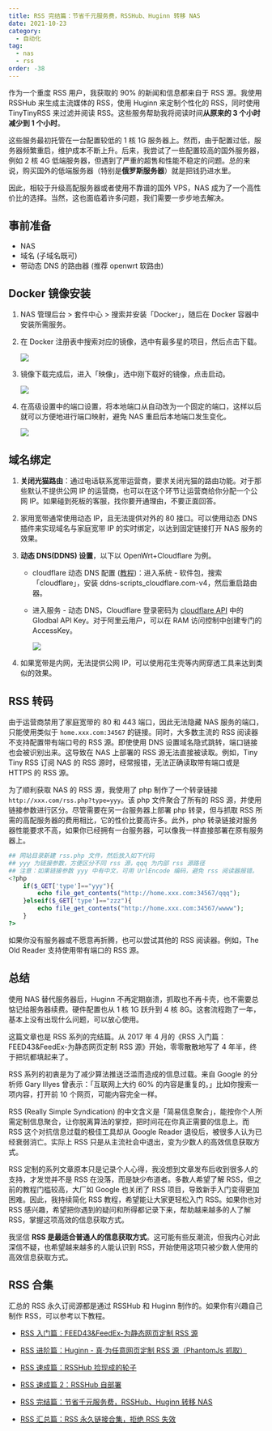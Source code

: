 ```yaml
---
title: RSS 完结篇：节省千元服务费，RSSHub、Huginn 转移 NAS
date: 2021-10-23
category:
  - 自动化
tag:
  - nas
  - rss
order: -38
---
```


作为一个重度 RSS 用户，我获取的 90% 的新闻和信息都来自于 RSS 源。我使用 RSSHub 来生成主流媒体的 RSS，使用 Huginn 来定制个性化的 RSS，同时使用 TinyTinyRSS 来过滤并阅读 RSS。这些服务帮助我将阅读时间**从原来的 3 个小时减少到 1 个小时**。

这些服务最初托管在一台配置较低的 1 核 1G 服务器上。然而，由于配置过低，服务器频繁重启，维护成本不断上升。后来，我尝试了一些配置较高的国外服务器，例如 2 核 4G 低端服务器，但遇到了严重的超售和性能不稳定的问题。总的来说，购买国外的低端服务器（特别是**俄罗斯服务器**）就是把钱扔进水里。

因此，相较于升级高配服务器或者使用不靠谱的国外 VPS，NAS 成为了一个高性价比的选择。当然，这也面临着许多问题，我们需要一步步地去解决。

## 事前准备

- NAS
- 域名 (子域名既可)
- 带动态 DNS 的路由器 (推荐 openwrt 软路由)

## Docker 镜像安装

1. NAS 管理后台 > 套件中心 > 搜索并安装「Docker」，随后在 Docker 容器中安装所需服务。
2. 在 Docker 注册表中搜索对应的镜像，选中有最多星的项目，然后点击下载。

   ![](https://img.newzone.top/2022-05-05-14-40-43.png?imageMogr2/format/webp)

3. 镜像下载完成后，进入「映像」，选中刚下载好的镜像，点击启动。

   ![](https://img.newzone.top/2022-05-05-14-41-01.png?imageMogr2/format/webp)

4. 在高级设置中的端口设置，将本地端口从自动改为一个固定的端口，这样以后就可以方便地进行端口映射，避免 NAS 重启后本地端口发生变化。

   ![](https://img.newzone.top/2022-05-05-14-41-15.png?imageMogr2/format/webp)

## 域名绑定

1. **关闭光猫路由**：通过电话联系宽带运营商，要求关闭光猫的路由功能。对于那些默认不提供公网 IP 的运营商，也可以在这个环节让运营商给你分配一个公网 IP。如果碰到死板的客服，找你要开通理由，不要正面回答。

2. 家用宽带通常使用动态 IP，且无法提供对外的 80 接口。可以使用动态 DNS 插件来实现域名与家庭宽带 IP 的实时绑定，以达到固定链接打开 NAS 服务的效果。

3. **动态 DNS(DDNS) 设置**，以下以 OpenWrt+Cloudflare 为例。

   - cloudflare 动态 DNS 配置 ([教程](https://p3terx.com/archives/openwrt-cloudflare-ddns.html))：进入系统 - 软件包，搜索「cloudflare」，安装 ddns-scripts_cloudflare.com-v4，然后重启路由器。
   - 进入服务 - 动态 DNS，Cloudflare 登录密码为 [cloudflare API](https://dash.cloudflare.com/profile/api-tokens) 中的 Glodbal API Key。对于阿里云用户，可以在 RAM 访问控制中创建专门的 AccessKey。

     ![](https://img.newzone.top/2022-05-05-14-41-31.png?imageMogr2/format/webp)

4. 如果宽带是内网，无法提供公网 IP，可以使用花生壳等内网穿透工具来达到类似的效果。

## RSS 转码

由于运营商禁用了家庭宽带的 80 和 443 端口，因此无法隐藏 NAS 服务的端口，只能使用类似于 `home.xxx.com:34567` 的链接。同时，大多数主流的 RSS 阅读器不支持配置带有端口号的 RSS 源。即使使用 DNS 设置域名隐式跳转，端口链接也会被识别出来。这导致在 NAS 上部署的 RSS 源无法直接被读取。例如，Tiny Tiny RSS 订阅 NAS 的 RSS 源时，经常报错，无法正确读取带有端口或是 HTTPS 的 RSS 源。

为了顺利获取 NAS 的 RSS 源，我使用了 php 制作了一个转录链接 `http://xxx.com/rss.php?type=yyy`。该 php 文件聚合了所有的 RSS 源，并使用链接参数进行区分。尽管需要在另一台服务器上部署 php 转录，但与抓取 RSS 所需的高配服务器的费用相比，它的性价比要高许多。此外，php 转录链接对服务器性能要求不高，如果你已经拥有一台服务器，可以像我一样直接部署在原有服务器上。

```php
## 网站目录新建 rss.php 文件，然后放入如下代码
## yyy 为链接参数，方便区分不同 rss 源，qqq 为内部 rss 源路径
## 注意：如果链接参数 yyy 中有中文，可用 UrlEncode 编码，避免 rss 阅读器报错。
<?php
    if($_GET['type']=="yyy"){
        echo file_get_contents("http://home.xxx.com:34567/qqq");
    }elseif($_GET['type']=="zzz"){
        echo file_get_contents("http://home.xxx.com:34567/wwww");
    }
?>
```

如果你没有服务器或不愿意再折腾，也可以尝试其他的 RSS 阅读器。例如，The Old Reader 支持使用带有端口的 RSS 源。

## 总结

使用 NAS 替代服务器后，Huginn 不再定期崩溃，抓取也不再卡壳，也不需要总惦记给服务器续费。硬件配置也从 1 核 1G 跃升到 4 核 8G。这套流程跑了一年，基本上没有出现什么问题，可以放心使用。

这篇文章也是 RSS 系列的完结篇。从 2017 年 4 月的《RSS 入门篇：FEED43&FeedEx-为静态网页定制 RSS 源》开始，零零散散地写了 4 年半，终于把坑都填起来了。

RSS 系列的初衷是为了减少算法推送泛滥而造成的信息过载。来自 Google 的分析师 Gary Illyes 曾表示：「互联网上大约 60% 的内容是重复的。」比如你搜索一项内容，打开前 10 个网页，可能内容完全一样。

RSS (Really Simple Syndication) 的中文含义是「简易信息聚合」，能按你个人所需定制信息聚合，让你脱离算法的掌控，把时间花在你真正需要的信息上。而 RSS 这个对抗信息过载的极佳工具却从 Google Reader 退役后，被很多人认为已经衰弱消亡。实际上 RSS 只是从主流社会中退出，变为少数人的高效信息获取方式。

RSS 定制的系列文章原本只是记录个人心得，我没想到文章发布后收到很多人的支持，才发觉并不是 RSS 在没落，而是缺少布道者。多数人希望了解 RSS，但之前的教程门槛较高，大厂如 Google 也关闭了 RSS 项目，导致新手入门变得更加困难。因此，我持续简化 RSS 教程，希望能让大家更轻松入门 RSS。如果你也对 RSS 感兴趣，希望把你遇到的疑问和所得都记录下来，帮助越来越多的人了解 RSS，掌握这项高效的信息获取方式。

我坚信 **RSS 是最适合普通人的信息获取方式**。这可能有些反潮流，但我内心对此深信不疑，也希望越来越多的人能认识到 RSS，开始使用这项只被少数人使用的高效信息获取方式。

## RSS 合集

汇总的 RSS 永久订阅源都是通过 RSSHub 和 Huginn 制作的。如果你有兴趣自己制作 RSS，可以参考以下教程。

- [RSS 入门篇：FEED43&FeedEx-为静态网页定制 RSS 源](https://newzone.top/posts/2017-04-22-rss_feed43_feedex.html)

- [RSS 进阶篇：Huginn - 真·为任意网页定制 RSS 源（PhantomJs 抓取）](https://newzone.top/posts/2018-10-07-huginn_scraping_any_website.html)

- [RSS 速成篇：RSSHub 捡现成的轮子](https://newzone.top/posts/2019-04-01-rsshub_noob.html)

- [RSS 速成篇 2：RSSHub 自部署](https://newzone.top/posts/2020-03-25-rsshub_on_vps.html)

- [RSS 完结篇：节省千元服务费，RSSHub、Huginn 转移 NAS](https://newzone.top/posts/2021-10-23-nas_with_rsshub_and_huginn.html)

- [RSS 汇总篇：RSS 永久链接合集，拒绝 RSS 失效](https://newzone.top/posts/2022-03-17-rss_persistent_link_collection.html)
